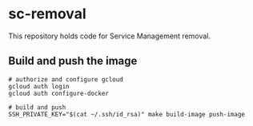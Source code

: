 # sc-removal
This repository holds code for Service Management removal.

## Build and push the image

```shell
# authorize and configure gcloud
gcloud auth login
gcloud auth configure-docker

# build and push
SSH_PRIVATE_KEY="$(cat ~/.ssh/id_rsa)" make build-image push-image
```

